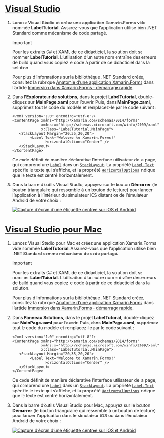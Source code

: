 # <a name="visual-studiotabvswin"></a>[Visual Studio](#tab/vswin)

1. Lancez Visual Studio et créez une application Xamarin.Forms vide nommée **LabelTutorial**. Assurez-vous que l’application utilise bien .NET Standard comme mécanisme de code partagé.

    > [!IMPORTANT]
    > Pour les extraits C# et XAML de ce didacticiel, la solution doit se nommer **LabelTutorial**. L’utilisation d’un autre nom entraîne des erreurs de build quand vous copiez le code à partir de ce didacticiel dans la solution.

    Pour plus d’informations sur la bibliothèque .NET Standard créée, consultez la rubrique [Anatomie d’une application Xamarin.Forms](~/get-started/first-app/index.md) dans l’article [Immersion dans Xamarin.Forms - démarrage rapide](~/get-started/first-app/index.md).

1. Dans **l’Explorateur de solutions**, dans le projet **LabelTutorial**, double-cliquez sur **MainPage.xaml** pour l’ouvrir. Puis, dans **MainPage.xaml**, supprimez tout le code du modèle et remplacez-le par le code suivant :

    ```xaml
    <?xml version="1.0" encoding="utf-8"?>
    <ContentPage xmlns="http://xamarin.com/schemas/2014/forms"
                 xmlns:x="http://schemas.microsoft.com/winfx/2009/xaml"
                 x:Class="LabelTutorial.MainPage">
       <StackLayout Margin="20,35,20,20">
            <Label Text="Welcome to Xamarin.Forms!"
                   HorizontalOptions="Center" />
       </StackLayout>
    </ContentPage>
    ```

    Ce code définit de manière déclarative l’interface utilisateur de la page, qui comprend une [`Label`](xref:Xamarin.Forms.Label) dans un [`StackLayout`](xref:Xamarin.Forms.StackLayout). La propriété [`Label.Text`](xref:Xamarin.Forms.Button.Text) spécifie le texte qui s’affiche, et la propriété [`HorizontalOptions`](xref:Xamarin.Forms.View.HorizontalOptions) indique que le texte est centré horizontalement.

1. Dans la barre d’outils Visual Studio, appuyez sur le bouton **Démarrer** (le bouton triangulaire qui ressemble à un bouton de lecture) pour lancer l’application à l’intérieur du simulateur iOS distant ou de l’émulateur Android de votre choix :

    [![Capture d’écran d’une étiquette centrée sur iOS et Android](../images/create-label.png "Une étiquette centrée")](../images/create-label-large.png#lightbox "Une étiquette centrée")

# <a name="visual-studio-for-mactabvsmac"></a>[Visual Studio pour Mac](#tab/vsmac)

1. Lancez Visual Studio pour Mac et créez une application Xamarin.Forms vide nommée **LabelTutorial**. Assurez-vous que l’application utilise bien .NET Standard comme mécanisme de code partagé.

    > [!IMPORTANT]
    > Pour les extraits C# et XAML de ce didacticiel, la solution doit se nommer **LabelTutorial**. L’utilisation d’un autre nom entraîne des erreurs de build quand vous copiez le code à partir de ce didacticiel dans la solution.

    Pour plus d’informations sur la bibliothèque .NET Standard créée, consultez la rubrique [Anatomie d’une application Xamarin.Forms](~/get-started/first-app/index.md) dans l’article [Immersion dans Xamarin.Forms - démarrage rapide](~/get-started/first-app/index.md).

1. Dans **Panneau Solutions**, dans le projet **LabelTutorial**, double-cliquez sur **MainPage.xaml** pour l’ouvrir. Puis, dans **MainPage.xaml**, supprimez tout le code du modèle et remplacez-le par le code suivant :

    ```xaml
    <?xml version="1.0" encoding="utf-8"?>
    <ContentPage xmlns="http://xamarin.com/schemas/2014/forms"
                 xmlns:x="http://schemas.microsoft.com/winfx/2009/xaml"
                 x:Class="LabelTutorial.MainPage">
       <StackLayout Margin="20,35,20,20">
            <Label Text="Welcome to Xamarin.Forms!"
                   HorizontalOptions="Center" />
       </StackLayout>
    </ContentPage>
    ```

    Ce code définit de manière déclarative l’interface utilisateur de la page, qui comprend une [`Label`](xref:Xamarin.Forms.Label) dans un [`StackLayout`](xref:Xamarin.Forms.StackLayout). La propriété [`Label.Text`](xref:Xamarin.Forms.Button.Text) spécifie le texte qui s’affiche, et la propriété [`HorizontalOptions`](xref:Xamarin.Forms.View.HorizontalOptions) indique que le texte est centré horizontalement.

1. Dans la barre d’outils Visual Studio pour Mac, appuyez sur le bouton **Démarrer** (le bouton triangulaire qui ressemble à un bouton de lecture) pour lancer l’application dans le simulateur iOS ou dans l’émulateur Android de votre choix :

    [![Capture d’écran d’une étiquette centrée sur iOS et Android](../images/create-label.png "Une étiquette centrée")](../images/create-label-large.png#lightbox "Une étiquette centrée")
